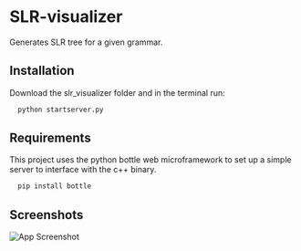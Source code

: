 # SLR-visualizer
Generates SLR tree for a given grammar.

## Installation

Download the slr_visualizer folder and in the terminal run:

```bash
  python startserver.py 
```
    
## Requirements

This project uses the python bottle web microframework to set up a simple server to interface with the c++ binary.

```bash
  pip install bottle
```


## Screenshots

![App Screenshot](https://via.placeholder.com/468x300?text=App+Screenshot+Here)

